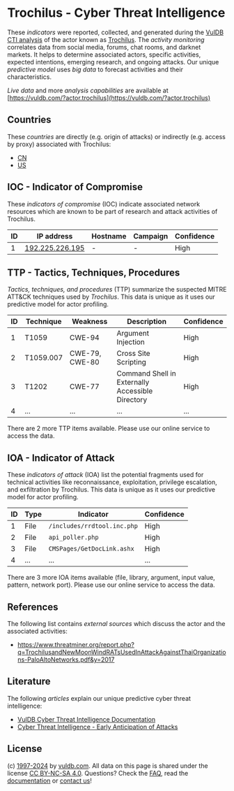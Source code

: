 # Trochilus - Cyber Threat Intelligence

These _indicators_ were reported, collected, and generated during the [VulDB CTI analysis](https://vuldb.com/?kb.cti) of the actor known as [Trochilus](https://vuldb.com/?actor.trochilus). The _activity monitoring_ correlates data from social media, forums, chat rooms, and darknet markets. It helps to determine associated actors, specific activities, expected intentions, emerging research, and ongoing attacks. Our unique _predictive model_ uses _big data_ to forecast activities and their characteristics.

_Live data_ and more _analysis capabilities_ are available at [https://vuldb.com/?actor.trochilus](https://vuldb.com/?actor.trochilus)

## Countries

These _countries_ are directly (e.g. origin of attacks) or indirectly (e.g. access by proxy) associated with Trochilus:

* [CN](https://vuldb.com/?country.cn)
* [US](https://vuldb.com/?country.us)

## IOC - Indicator of Compromise

These _indicators of compromise_ (IOC) indicate associated network resources which are known to be part of research and attack activities of Trochilus.

ID | IP address | Hostname | Campaign | Confidence
-- | ---------- | -------- | -------- | ----------
1 | [192.225.226.195](https://vuldb.com/?ip.192.225.226.195) | - | - | High

## TTP - Tactics, Techniques, Procedures

_Tactics, techniques, and procedures_ (TTP) summarize the suspected MITRE ATT&CK techniques used by _Trochilus_. This data is unique as it uses our predictive model for actor profiling.

ID | Technique | Weakness | Description | Confidence
-- | --------- | -------- | ----------- | ----------
1 | T1059 | CWE-94 | Argument Injection | High
2 | T1059.007 | CWE-79, CWE-80 | Cross Site Scripting | High
3 | T1202 | CWE-77 | Command Shell in Externally Accessible Directory | High
4 | ... | ... | ... | ...

There are 2 more TTP items available. Please use our online service to access the data.

## IOA - Indicator of Attack

These _indicators of attack_ (IOA) list the potential fragments used for technical activities like reconnaissance, exploitation, privilege escalation, and exfiltration by Trochilus. This data is unique as it uses our predictive model for actor profiling.

ID | Type | Indicator | Confidence
-- | ---- | --------- | ----------
1 | File | `/includes/rrdtool.inc.php` | High
2 | File | `api_poller.php` | High
3 | File | `CMSPages/GetDocLink.ashx` | High
4 | ... | ... | ...

There are 3 more IOA items available (file, library, argument, input value, pattern, network port). Please use our online service to access the data.

## References

The following list contains _external sources_ which discuss the actor and the associated activities:

* https://www.threatminer.org/report.php?q=TrochilusandNewMoonWindRATsUsedInAttackAgainstThaiOrganizations-PaloAltoNetworks.pdf&y=2017

## Literature

The following _articles_ explain our unique predictive cyber threat intelligence:

* [VulDB Cyber Threat Intelligence Documentation](https://vuldb.com/?kb.cti)
* [Cyber Threat Intelligence - Early Anticipation of Attacks](https://www.scip.ch/en/?labs.20201022)

## License

(c) [1997-2024](https://vuldb.com/?kb.changelog) by [vuldb.com](https://vuldb.com/?kb.about). All data on this page is shared under the license [CC BY-NC-SA 4.0](https://creativecommons.org/licenses/by-nc-sa/4.0/). Questions? Check the [FAQ](https://vuldb.com/?kb.faq), read the [documentation](https://vuldb.com/?kb) or [contact us](https://vuldb.com/?contact)!
